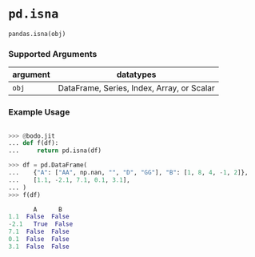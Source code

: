 # `pd.isna`

`pandas.isna(obj)`

### Supported Arguments

| argument                            | datatypes                                  |
|-------------------------------------|--------------------------------------------|
| `obj`                               | DataFrame, Series, Index, Array, or Scalar |

### Example Usage

```py

>>> @bodo.jit
... def f(df):
...     return pd.isna(df)

>>> df = pd.DataFrame(
...    {"A": ["AA", np.nan, "", "D", "GG"], "B": [1, 8, 4, -1, 2]},
...    [1.1, -2.1, 7.1, 0.1, 3.1],
... )
>>> f(df)

       A      B
1.1  False  False
-2.1   True  False
7.1  False  False
0.1  False  False
3.1  False  False
```
